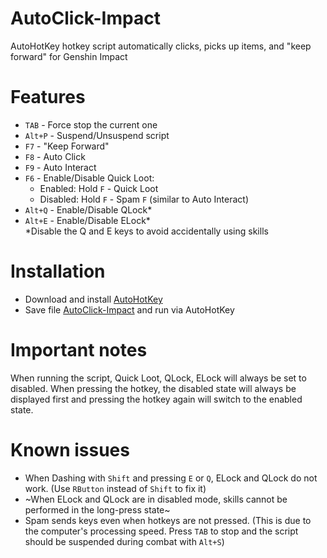 # AutoClick-Impact
AutoHotKey hotkey script automatically clicks, picks up items, and "keep forward" for Genshin Impact
# Features
- `TAB` - Force stop the current one
- `Alt+P` - Suspend/Unsuspend script
- `F7` - "Keep Forward"
- `F8` - Auto Click
- `F9` - Auto Interact
- `F6` - Enable/Disable Quick Loot:
  - Enabled: Hold `F` - Quick Loot
  - Disabled: Hold `F` - Spam `F` (similar to Auto Interact)
- `Alt+Q` - Enable/Disable QLock*
- `Alt+E` - Enable/Disable ELock*\
*Disable the Q and E keys to avoid accidentally using skills
# Installation
- Download and install [AutoHotKey](https://www.autohotkey.com/)
- Save file [AutoClick-Impact](https://raw.githubusercontent.com/CleveTok3125/AutoClick-Impact/main/AutoClick-Impact.ahk) and run via AutoHotKey
# Important notes
When running the script, Quick Loot, QLock, ELock will always be set to disabled. When pressing the hotkey, the disabled state will always be displayed first and pressing the hotkey again will switch to the enabled state.
# Known issues
- When Dashing with `Shift` and pressing `E` or `Q`, ELock and QLock do not work. (Use `RButton` instead of `Shift` to fix it)
- ~When ELock and QLock are in disabled mode, skills cannot be performed in the long-press state~
- Spam sends keys even when hotkeys are not pressed. (This is due to the computer's processing speed. Press `TAB` to stop and the script should be suspended during combat with `Alt+S`)
